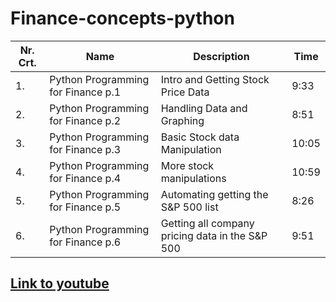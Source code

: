 # Finance-concepts-python

| Nr. Crt. | Name                               | Description                                     | Time  |
| -------- | ---------------------------------- | ----------------------------------------------- | ----- |
| 1.       | Python Programming for Finance p.1 | Intro and Getting Stock Price Data              | 9:33  |
| 2.       | Python Programming for Finance p.2 | Handling Data and Graphing                      | 8:51  |
| 3.       | Python Programming for Finance p.3 | Basic Stock data Manipulation                   | 10:05 |
| 4.       | Python Programming for Finance p.4 | More stock manipulations                        | 10:59 |
| 5.       | Python Programming for Finance p.5 | Automating getting the S&P 500 list             | 8:26  |
| 6.       | Python Programming for Finance p.6 | Getting all company pricing data in the S&P 500 | 9:51  |

## [Link to youtube](https://www.youtube.com/playlist?list=PLQVvvaa0QuDcOdF96TBtRtuQksErCEBYZ)

